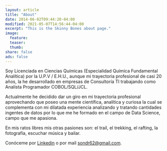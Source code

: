 ```yaml
---
layout: article
title: "About"
date: 2014-06-02T09:44:20-04:00
modified: 2021-05-07T14:56:44-04:00
excerpt: "This is the Skinny Bones about page."
image:
  feature:
  teaser:
  thumb:
share: false
ads: false
---
```


Soy Licenciada en Ciencias Químicas (Especialidad Química Fundamental Analítica) por la U.P.V / E.H.U., aunque mi trayectoria profesional de casi 20 años, la he desarrollado en empresas de Consultoría TI trabajando como Analista Programador COBOL/SQL/JCL.

Actualmente he decidido dar un giro en mi trayectoria profesional aprovechando que poseo una mente científica, analítica y curiosa la cual se complementa con mi dilatada experiencia analizando y tratando cantidades ingentes de datos por lo que me he formado en el campo de Data Science, campo que me apasiona.

En mis ratos libres mis otras pasiones son: el trail, el trekking, el rafting, la fotografía, escuchar música y bailar.

Conóceme por [Linkedin](https://www.linkedin.com/in/sonia-dosio-revenga-17812245) o por mail sondr62@gmail.com.






